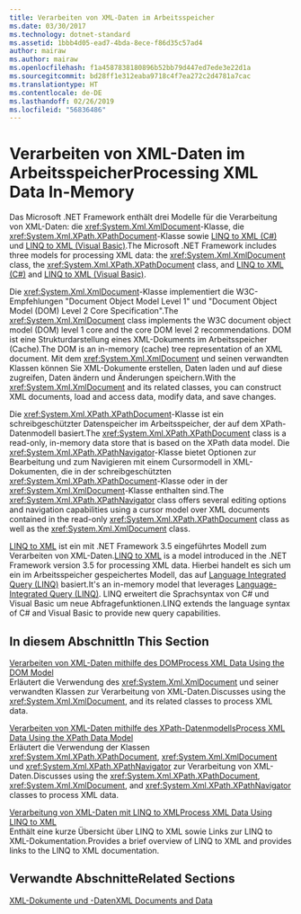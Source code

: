 ```yaml
---
title: Verarbeiten von XML-Daten im Arbeitsspeicher
ms.date: 03/30/2017
ms.technology: dotnet-standard
ms.assetid: 1bbb4d05-ead7-4bda-8ece-f86d35c57ad4
author: mairaw
ms.author: mairaw
ms.openlocfilehash: f1a4587838180896b52bb79d447ed7ede3e22d1a
ms.sourcegitcommit: bd28ff1e312eaba9718c4f7ea272c2d4781a7cac
ms.translationtype: HT
ms.contentlocale: de-DE
ms.lasthandoff: 02/26/2019
ms.locfileid: "56836486"
---
```

# <a name="processing-xml-data-in-memory"></a><span data-ttu-id="1195a-102">Verarbeiten von XML-Daten im Arbeitsspeicher</span><span class="sxs-lookup"><span data-stu-id="1195a-102">Processing XML Data In-Memory</span></span>
<span data-ttu-id="1195a-103">Das Microsoft .NET Framework enthält drei Modelle für die Verarbeitung von XML-Daten: die <xref:System.Xml.XmlDocument>-Klasse, die <xref:System.Xml.XPath.XPathDocument>-Klasse sowie [LINQ to XML (C#)](../../../csharp/programming-guide/concepts/linq/linq-to-xml.md) und [LINQ to XML (Visual Basic)](../../../visual-basic/programming-guide/concepts/linq/linq-to-xml.md).</span><span class="sxs-lookup"><span data-stu-id="1195a-103">The Microsoft .NET Framework includes three models for processing XML data: the <xref:System.Xml.XmlDocument> class, the <xref:System.Xml.XPath.XPathDocument> class, and [LINQ to XML (C#)](../../../csharp/programming-guide/concepts/linq/linq-to-xml.md) and [LINQ to XML (Visual Basic)](../../../visual-basic/programming-guide/concepts/linq/linq-to-xml.md).</span></span>  
  
 <span data-ttu-id="1195a-104">Die <xref:System.Xml.XmlDocument>-Klasse implementiert die W3C-Empfehlungen "Document Object Model Level 1" und "Document Object Model (DOM) Level 2 Core Specification".</span><span class="sxs-lookup"><span data-stu-id="1195a-104">The <xref:System.Xml.XmlDocument> class implements the W3C document object model (DOM) level 1 core and the core DOM level 2 recommendations.</span></span> <span data-ttu-id="1195a-105">DOM ist eine Strukturdarstellung eines XML-Dokuments im Arbeitsspeicher (Cache).</span><span class="sxs-lookup"><span data-stu-id="1195a-105">The DOM is an in-memory (cache) tree representation of an XML document.</span></span> <span data-ttu-id="1195a-106">Mit dem <xref:System.Xml.XmlDocument> und seinen verwandten Klassen können Sie XML-Dokumente erstellen, Daten laden und auf diese zugreifen, Daten ändern und Änderungen speichern.</span><span class="sxs-lookup"><span data-stu-id="1195a-106">With the <xref:System.Xml.XmlDocument> and its related classes, you can construct XML documents, load and access data, modify data, and save changes.</span></span>  
  
 <span data-ttu-id="1195a-107">Die <xref:System.Xml.XPath.XPathDocument>-Klasse ist ein schreibgeschützter Datenspeicher im Arbeitsspeicher, der auf dem XPath-Datenmodell basiert.</span><span class="sxs-lookup"><span data-stu-id="1195a-107">The <xref:System.Xml.XPath.XPathDocument> class is a read-only, in-memory data store that is based on the XPath data model.</span></span> <span data-ttu-id="1195a-108">Die <xref:System.Xml.XPath.XPathNavigator>-Klasse bietet Optionen zur Bearbeitung und zum Navigieren mit einem Cursormodell in XML-Dokumenten, die in der schreibgeschützten <xref:System.Xml.XPath.XPathDocument>-Klasse oder in der <xref:System.Xml.XmlDocument>-Klasse enthalten sind.</span><span class="sxs-lookup"><span data-stu-id="1195a-108">The <xref:System.Xml.XPath.XPathNavigator> class offers several editing options and navigation capabilities using a cursor model over XML documents contained in the read-only <xref:System.Xml.XPath.XPathDocument> class as well as the <xref:System.Xml.XmlDocument> class.</span></span>  
  
 <span data-ttu-id="1195a-109">[LINQ to XML](../../../csharp/programming-guide/concepts/linq/linq-to-xml.md) ist ein mit .NET Framework 3.5 eingeführtes Modell zum Verarbeiten von XML-Daten.</span><span class="sxs-lookup"><span data-stu-id="1195a-109">[LINQ to XML](../../../csharp/programming-guide/concepts/linq/linq-to-xml.md) is a model introduced in the .NET Framework version 3.5 for processing XML data.</span></span> <span data-ttu-id="1195a-110">Hierbei handelt es sich um ein im Arbeitsspeicher gespeichertes Modell, das auf [Language Integrated Query (LINQ)](../../../csharp/programming-guide/concepts/linq/index.md) basiert.</span><span class="sxs-lookup"><span data-stu-id="1195a-110">It's an in-memory model that leverages [Language-Integrated Query (LINQ)](../../../csharp/programming-guide/concepts/linq/index.md).</span></span> <span data-ttu-id="1195a-111">LINQ erweitert die Sprachsyntax von C# und Visual Basic um neue Abfragefunktionen.</span><span class="sxs-lookup"><span data-stu-id="1195a-111">LINQ extends the language syntax of C# and Visual Basic to provide new query capabilities.</span></span>  
  
## <a name="in-this-section"></a><span data-ttu-id="1195a-112">In diesem Abschnitt</span><span class="sxs-lookup"><span data-stu-id="1195a-112">In This Section</span></span>  
 [<span data-ttu-id="1195a-113">Verarbeiten von XML-Daten mithilfe des DOM</span><span class="sxs-lookup"><span data-stu-id="1195a-113">Process XML Data Using the DOM Model</span></span>](../../../../docs/standard/data/xml/process-xml-data-using-the-dom-model.md)  
 <span data-ttu-id="1195a-114">Erläutert die Verwendung des <xref:System.Xml.XmlDocument> und seiner verwandten Klassen zur Verarbeitung von XML-Daten.</span><span class="sxs-lookup"><span data-stu-id="1195a-114">Discusses using the <xref:System.Xml.XmlDocument>, and its related classes to process XML data.</span></span>  
  
 [<span data-ttu-id="1195a-115">Verarbeiten von XML-Daten mithilfe des XPath-Datenmodells</span><span class="sxs-lookup"><span data-stu-id="1195a-115">Process XML Data Using the XPath Data Model</span></span>](../../../../docs/standard/data/xml/process-xml-data-using-the-xpath-data-model.md)  
 <span data-ttu-id="1195a-116">Erläutert die Verwendung der Klassen <xref:System.Xml.XPath.XPathDocument>, <xref:System.Xml.XmlDocument> und <xref:System.Xml.XPath.XPathNavigator> zur Verarbeitung von XML-Daten.</span><span class="sxs-lookup"><span data-stu-id="1195a-116">Discusses using the <xref:System.Xml.XPath.XPathDocument>, <xref:System.Xml.XmlDocument>, and <xref:System.Xml.XPath.XPathNavigator> classes to process XML data.</span></span>  
  
 [<span data-ttu-id="1195a-117">Verarbeitung von XML-Daten mit LINQ to XML</span><span class="sxs-lookup"><span data-stu-id="1195a-117">Process XML Data Using LINQ to XML</span></span>](../../../../docs/standard/data/xml/process-xml-data-using-linq-to-xml.md)  
 <span data-ttu-id="1195a-118">Enthält eine kurze Übersicht über LINQ to XML sowie Links zur LINQ to XML-Dokumentation.</span><span class="sxs-lookup"><span data-stu-id="1195a-118">Provides a brief overview of LINQ to XML and provides links to the LINQ to XML documentation.</span></span>  
  
## <a name="related-sections"></a><span data-ttu-id="1195a-119">Verwandte Abschnitte</span><span class="sxs-lookup"><span data-stu-id="1195a-119">Related Sections</span></span>  
 [<span data-ttu-id="1195a-120">XML-Dokumente und -Daten</span><span class="sxs-lookup"><span data-stu-id="1195a-120">XML Documents and Data</span></span>](../../../../docs/standard/data/xml/index.md)
